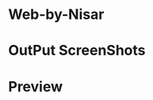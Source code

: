 # Web-by-Nisar
# OutPut ScreenShots
# Preview
<p align="center">
<img src="![1](https://github.com/HamzaAli689/Web-by-Nisar/assets/127171562/67e02eee-dd28-416e-b4a0-38d3c52cdab3)/> 
</p>
